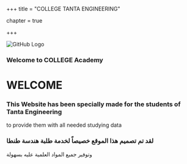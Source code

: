 +++
title = "COLLEGE TANTA ENGINEERING"

chapter = true

+++


![GitHub Logo](/images/Cover.jpg)

### Welcome to COLLEGE Academy

# WELCOME

### This Website has been specially made for the students of Tanta Engineering
to provide them with all needed studying data

### لقد تم تصميم هذا الموقع خصيصاً لخدمة طلبة هندسة طنطا
وتوفير جميع المواد العلمية عليه بسهولة 


